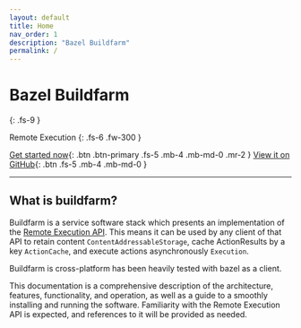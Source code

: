 ```yaml
---
layout: default
title: Home
nav_order: 1
description: "Bazel Buildfarm"
permalink: /
---
```


# Bazel Buildfarm
{: .fs-9 }

Remote Execution
{: .fs-6 .fw-300 }

[Get started now](#getting-started){: .btn .btn-primary .fs-5 .mb-4 .mb-md-0 .mr-2 } [View it on GitHub](https://github.com/bazelbuild/bazel-buildfarm){: .btn .fs-5 .mb-4 .mb-md-0 }

---

## What is buildfarm?
Buildfarm is a service software stack which presents an implementation of the [Remote Execution API](https://github.com/bazelbuild/remote-apis). This means it can be used by any client of that API to retain content `ContentAddressableStorage`, cache ActionResults by a key `ActionCache`, and execute actions asynchronously `Execution`.

Buildfarm is cross-platform has been heavily tested with bazel as a client.

This documentation is a comprehensive description of the architecture, features, functionality, and operation, as well as a guide to a smoothly installing and running the software. Familiarity with the Remote Execution API is expected, and references to it will be provided as needed.